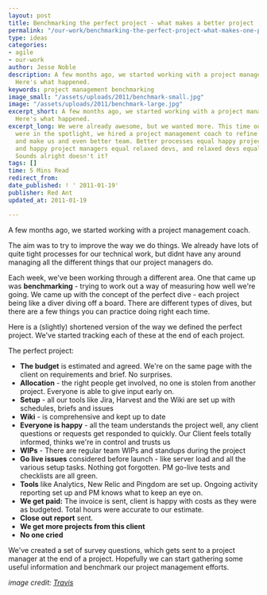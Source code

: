 ```yaml
---
layout: post
title: Benchmarking the perfect project - what makes a better project
permalink: "/our-work/benchmarking-the-perfect-project-what-makes-one-project-better-than-another/"
type: ideas
categories:
- agile
- our-work
author: Jesse Noble
description: A few months ago, we started working with a project management coach.
  Here's what happened.
keywords: project management benchmarking
image_small: "/assets/uploads/2011/benchmark-small.jpg"
image: "/assets/uploads/2011/benchmark-large.jpg"
excerpt_short: A few months ago, we started working with a project management coach.
  Here's what happened.
excerpt_long: We were already awesome, but we wanted more. This time our project managers
  were in the spotlight, we hired a project management coach to refine our processes
  and make us and even better team. Better processes equal happy project managers,
  and happy project managers equal relaxed devs, and relaxed devs equal great work.
  Sounds alright doesn't it?
tags: []
time: 5 Mins Read
redirect_from:
date_published: ! ' 2011-01-19'
publisher: Red Ant
updated_at: 2011-01-19

---
```

A few months ago, we started working with a project management coach.

The aim was to try to improve the way we do things. We already have lots of quite tight processes for our technical work, but didnt have any around managing all the different things that our project managers do.

Each week, we've been working through a different area. One that came up was **benchmarking** - trying to work out a way of measuring how well we're going. We came up with the concept of the perfect dive - each project being like a diver diving off a board. There are different types of dives, but there are a few things you can practice doing right each time.

Here is a (slightly) shortened version of the way we defined the perfect project. We've started tracking each of these at the end of each project.

The perfect project:

- **The budget** is estimated and agreed. We're on the same page with the client on requirements and brief. No surprises.
- **Allocation** - the right people get involved, no one is stolen from another project. Everyone is able to give input early on.
- **Setup** - all our tools like Jira, Harvest and the Wiki are set up with schedules, briefs and issues
- **Wiki** - is comprehensive and kept up to date
- **Everyone is happy** - all the team understands the project well, any client questions or requests get responded to quickly. Our Client feels totally informed, thinks we're in control and trusts us
- **WIPs** - There are regular team WIPs and standups during the project
- **Go live issues** considered before launch - like server load and all the various setup tasks. Nothing got forgotten. PM go-live tests and checklists are all green.
- **Tools** like Analytics, New Relic and Pingdom are set up. Ongoing activity reporting set up and PM knows what to keep an eye on.
- **We get paid:** The invoice is sent, client is happy with costs as they were as budgeted. Total hours were accurate to our estimate.
- **Close out report** sent.
- **We get more projects from this client**
- **No one cried**

We've created a set of survey questions, which gets sent to a project manager at the end of a project. Hopefully we can start gathering some useful information and benchmark our project management efforts.

*image credit: [Travis](https://www.flickr.com/photos/baggis/)*